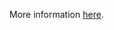More information [here](https://docs.prismacloud.io/en/enterprise-edition/policy-reference/azure-policies/azure-storage-policies/bc-azure-229).
